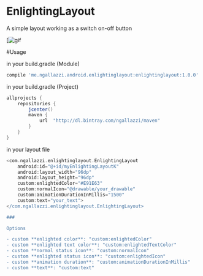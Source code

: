 # EnlightingLayout
A simple layout working as a switch on-off button

[![gif](https://github.com/ngallazzi/EnlightingLayout/blob/master/demo.gif)

#Usage

in your build.gradle (Module)
```groovy
compile 'me.ngallazzi.android.enlightinglayout:enlightinglayout:1.0.0'
```

in your build.gradle (Project)
```groovy
allprojects {
    repositories {
        jcenter()
        maven {
            url  "http://dl.bintray.com/ngallazzi/maven"
        }
    }
}
```
in your layout file
```groovy
<com.ngallazzi.enlightinglayout.EnlightingLayout
	android:id="@+id/myEnlightingLayoutK"
	android:layout_width="96dp"
	android:layout_height="96dp"
	custom:enlightedColor="#E91E63"
	custom:normalIcon="@drawable/your_drawable"
	custom:animationDurationInMillis="1500"
	custom:text="your_text">
</com.ngallazzi.enlightinglayout.EnlightingLayout>

###

Options

- custom **enlighted color**: "custom:enlightedColor"
- custom **enlighted text color**: "custom:enlightedTextColor"
- custom **normal status icon**: "custom:normalIcon"
- custom **enlighted status icon**: "custom:enlightedIcon"
- custom **animation duration**: "custom:animationDurationInMillis"
- custom **text**: "custom:text"
